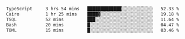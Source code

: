 <!--START_SECTION:waka-->

```txt
TypeScript     3 hrs 54 mins   █████████████░░░░░░░░░░░░   52.33 %
Cairo          1 hr 25 mins    ████▓░░░░░░░░░░░░░░░░░░░░   19.18 %
TSQL           52 mins         ███░░░░░░░░░░░░░░░░░░░░░░   11.64 %
Bash           20 mins         █░░░░░░░░░░░░░░░░░░░░░░░░   04.47 %
TOML           15 mins         █░░░░░░░░░░░░░░░░░░░░░░░░   03.46 %
```

<!--END_SECTION:waka-->